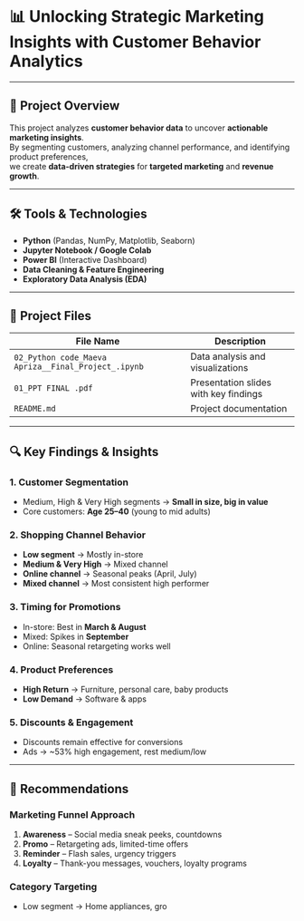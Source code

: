 # 📊 Unlocking Strategic Marketing Insights with Customer Behavior Analytics  

---

## 📌 Project Overview  
This project analyzes **customer behavior data** to uncover **actionable marketing insights**.  
By segmenting customers, analyzing channel performance, and identifying product preferences,  
we create **data-driven strategies** for **targeted marketing** and **revenue growth**.

---

## 🛠 Tools & Technologies  
- **Python** (Pandas, NumPy, Matplotlib, Seaborn)  
- **Jupyter Notebook / Google Colab**  
- **Power BI** (Interactive Dashboard)  
- **Data Cleaning & Feature Engineering**  
- **Exploratory Data Analysis (EDA)**  

---

## 📂 Project Files  
| File Name | Description |
|-----------|-------------|
| `02_Python code_Maeva Apriza__Final_Project_.ipynb` | Data analysis and visualizations |
| `01_PPT FINAL .pdf` | Presentation slides with key findings |
| `README.md` | Project documentation |

---

## 🔍 Key Findings & Insights  

### **1. Customer Segmentation**
- Medium, High & Very High segments → **Small in size, big in value**  
- Core customers: **Age 25–40** (young to mid adults)  

### **2. Shopping Channel Behavior**
- **Low segment** → Mostly in-store  
- **Medium & Very High** → Mixed channel  
- **Online channel** → Seasonal peaks (April, July)  
- **Mixed channel** → Most consistent high performer  

### **3. Timing for Promotions**
- In-store: Best in **March & August**  
- Mixed: Spikes in **September**  
- Online: Seasonal retargeting works well  

### **4. Product Preferences**
- **High Return** → Furniture, personal care, baby products  
- **Low Demand** → Software & apps  

### **5. Discounts & Engagement**
- Discounts remain effective for conversions  
- Ads → ~53% high engagement, rest medium/low  

---

## 🎯 Recommendations  

### **Marketing Funnel Approach**  
1. **Awareness** – Social media sneak peeks, countdowns  
2. **Promo** – Retargeting ads, limited-time offers  
3. **Reminder** – Flash sales, urgency triggers  
4. **Loyalty** – Thank-you messages, vouchers, loyalty programs  

### **Category Targeting**  
- Low segment → Home appliances, gro
